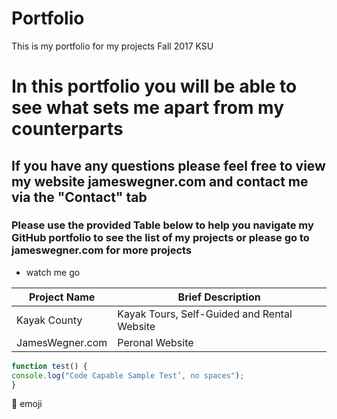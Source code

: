 # Portfolio

This is my portfolio for my projects Fall 2017 KSU

# In this portfolio you will be able to see what sets me apart from my counterparts

## If you have any questions please feel free to view my website jameswegner.com and contact me via the "Contact" tab

### Please use the provided Table below to help you navigate my GitHub portfolio to see the list of my projects or please go to jameswegner.com for more projects 

* watch me go

Project Name | Brief Description
------------ | -------------
Kayak County | Kayak Tours, Self-Guided and Rental Website
JamesWegner.com | Peronal Website 



```javascript
function test() {
console.log("Code Capable Sample Test’, no spaces");
}
```


:rocket: emoji
